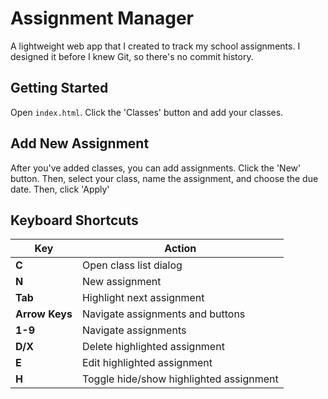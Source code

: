 # Assignment Manager
A lightweight web app that I created to track my school assignments.
I designed it before I knew Git, so there's no commit history.

## Getting Started
Open `index.html`. Click the 'Classes' button and add your classes.

## Add New Assignment
After you've added classes, you can add assignments. Click the 'New' button.
Then, select your class, name the assignment, and choose the due date.
Then, click 'Apply'

## Keyboard Shortcuts
| Key            | Action                                  |
| ---------------|-----------------------------------------|
| **C**          | Open class list dialog                  |
| **N**          | New assignment                          |
| **Tab**        | Highlight next assignment               |
| **Arrow Keys** | Navigate assignments and buttons        |
| **1-9**        | Navigate assignments                    |
| **D/X**        | Delete highlighted assignment           |
| **E**          | Edit highlighted assignment             |
| **H**          | Toggle hide/show highlighted assignment |
